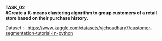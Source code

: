**TASK_02**<br>
**#Create a K-means clustering algorithm to group customers of a retail store based on their purchase history.** 

Dataset :- https://www.kaggle.com/datasets/vjchoudhary7/customer-segmentation-tutorial-in-python
